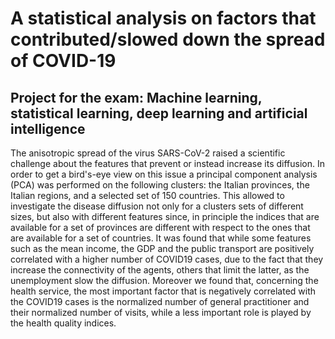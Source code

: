 A statistical analysis on factors that contributed/slowed down the spread of COVID-19
=======
Project for the exam: Machine learning, statistical learning, deep learning and artificial intelligence
-------

The anisotropic spread of the virus SARS-CoV-2 raised a scientific challenge about the features that prevent or instead increase its diffusion. In order to get a bird's-eye view on this issue a principal component analysis (PCA) was performed on the following clusters: the Italian provinces, the Italian regions, and a selected set of 150 countries. This allowed to investigate the disease diffusion not only for a clusters sets of different sizes, but also with different features since, in principle the indices that are available for a set of provinces are different with respect to the ones that are available for a set of countries. It was found that while some features such as the mean income, the GDP and the public transport are positively correlated with a higher number of COVID19 cases, due to the fact that they increase the connectivity of the agents, others that limit the latter, as the unemployment slow the diffusion. Moreover we found that, concerning the health service, the most important factor that is negatively correlated with the COVID19 cases is the normalized number of general practitioner and their normalized number of visits, while a less important role is played by the health quality indices.
